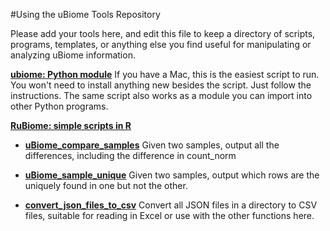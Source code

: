 #Using the uBiome Tools Repository

Please add your tools here, and edit this file to keep a directory of scripts, programs, templates, or anything else you find useful for manipulating or analyzing uBiome information.

**[ubiome: Python module](./docs/compareSamplesPython.md)** If you have a Mac, this is the easiest script to run. You won't need to install anything new besides the script. Just follow the instructions. The same script also works as a module you can import into other Python programs.


**[RuBiome: simple scripts in R](./docs/RuBiomeTools.md)**


* [__uBiome_compare_samples__](./docs/compareSamples.md)
Given two samples, output all the differences, including the difference in count_norm

* [__uBiome_sample_unique__](./docs/findUnique.md)
Given two samples, output which rows are the uniquely found in one but not the other.

* [__convert_json_files_to_csv__](./docs/convertJsonToCSV.md) Convert all JSON files in a
directory to CSV files, suitable for reading in Excel or use with the other functions here.
